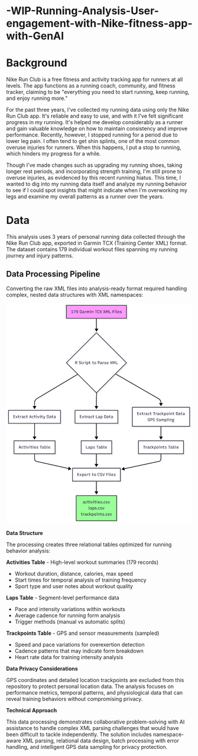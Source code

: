 # -WIP-Running-Analysis-User-engagement-with-Nike-fitness-app-with-GenAI
# Background 
Nike Run Club is a free fitness and activity tracking app for runners at all levels. The app functions as a running coach, community, and fitness tracker, claiming to be "everything you need to start running, keep running, and enjoy running more."

For the past three years, I've collected my running data using only the Nike Run Club app. It's reliable and easy to use, and with it I've felt significant progress in my running. It's helped me develop considerably as a runner and gain valuable knowledge on how to maintain consistency and improve performance. Recently, however, I stopped running for a period due to lower leg pain. I often tend to get shin splints, one of the most common overuse injuries for runners. When this happens, I put a stop to running, which hinders my progress for a while.

Though I've made changes such as upgrading my running shoes, taking longer rest periods, and incorporating strength training, I'm still prone to overuse injuries, as evidenced by this recent running hiatus. This time, I wanted to dig into my running data itself and analyze my running behavior to see if I could spot insights that might indicate when I'm overworking my legs and examine my overall patterns as a runner over the years.

# Data
This analysis uses 3 years of personal running data collected through the Nike Run Club app, exported in Garmin TCX (Training Center XML) format. The dataset contains 179 individual workout files spanning my running journey and injury patterns.

## Data Processing Pipeline

Converting the raw XML files into analysis-ready format required handling complex, nested data structures with XML namespaces:

<img src="Garmin_TCX_XML_to_CSV_Process_Flow.png" alt="Data Processing Flow" width="600" >

**Data Structure**

The processing creates three relational tables optimized for running behavior analysis:

**Activities Table** - High-level workout summaries (179 records)
- Workout duration, distance, calories, max speed
- Start times for temporal analysis of training frequency
- Sport type and user notes about workout quality

**Laps Table** - Segment-level performance data 
- Pace and intensity variations within workouts
- Average cadence for running form analysis
- Trigger methods (manual vs automatic splits)

**Trackpoints Table** - GPS and sensor measurements (sampled)
- Speed and pace variations for overexertion detection
- Cadence patterns that may indicate form breakdown
- Heart rate data for training intensity analysis

**Data Privacy Considerations**

GPS coordinates and detailed location trackpoints are excluded from this repository to protect personal location data. The analysis focuses on performance metrics, temporal patterns, and physiological data that can reveal training behaviors without compromising privacy.

**Technical Approach**

This data processing demonstrates collaborative problem-solving with AI assistance to handle complex XML parsing challenges that would have been difficult to tackle independently. The solution includes namespace-aware XML parsing, relational data design, batch processing with error handling, and intelligent GPS data sampling for privacy protection.
